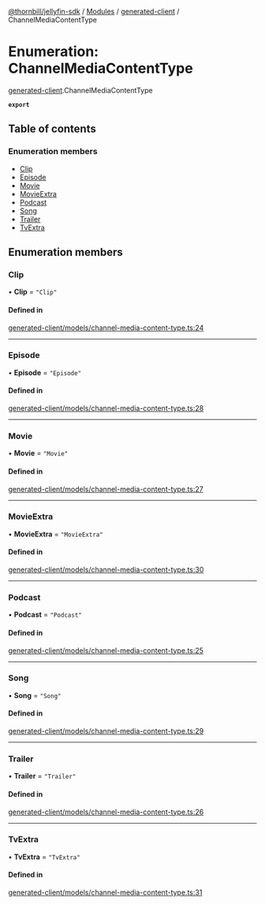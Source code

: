 [@thornbill/jellyfin-sdk](../README.md) / [Modules](../modules.md) / [generated-client](../modules/generated_client.md) / ChannelMediaContentType

# Enumeration: ChannelMediaContentType

[generated-client](../modules/generated_client.md).ChannelMediaContentType

**`export`**

## Table of contents

### Enumeration members

- [Clip](generated_client.ChannelMediaContentType.md#clip)
- [Episode](generated_client.ChannelMediaContentType.md#episode)
- [Movie](generated_client.ChannelMediaContentType.md#movie)
- [MovieExtra](generated_client.ChannelMediaContentType.md#movieextra)
- [Podcast](generated_client.ChannelMediaContentType.md#podcast)
- [Song](generated_client.ChannelMediaContentType.md#song)
- [Trailer](generated_client.ChannelMediaContentType.md#trailer)
- [TvExtra](generated_client.ChannelMediaContentType.md#tvextra)

## Enumeration members

### Clip

• **Clip** = `"Clip"`

#### Defined in

[generated-client/models/channel-media-content-type.ts:24](https://github.com/thornbill/jellyfin-sdk-typescript/blob/c68c853/src/generated-client/models/channel-media-content-type.ts#L24)

___

### Episode

• **Episode** = `"Episode"`

#### Defined in

[generated-client/models/channel-media-content-type.ts:28](https://github.com/thornbill/jellyfin-sdk-typescript/blob/c68c853/src/generated-client/models/channel-media-content-type.ts#L28)

___

### Movie

• **Movie** = `"Movie"`

#### Defined in

[generated-client/models/channel-media-content-type.ts:27](https://github.com/thornbill/jellyfin-sdk-typescript/blob/c68c853/src/generated-client/models/channel-media-content-type.ts#L27)

___

### MovieExtra

• **MovieExtra** = `"MovieExtra"`

#### Defined in

[generated-client/models/channel-media-content-type.ts:30](https://github.com/thornbill/jellyfin-sdk-typescript/blob/c68c853/src/generated-client/models/channel-media-content-type.ts#L30)

___

### Podcast

• **Podcast** = `"Podcast"`

#### Defined in

[generated-client/models/channel-media-content-type.ts:25](https://github.com/thornbill/jellyfin-sdk-typescript/blob/c68c853/src/generated-client/models/channel-media-content-type.ts#L25)

___

### Song

• **Song** = `"Song"`

#### Defined in

[generated-client/models/channel-media-content-type.ts:29](https://github.com/thornbill/jellyfin-sdk-typescript/blob/c68c853/src/generated-client/models/channel-media-content-type.ts#L29)

___

### Trailer

• **Trailer** = `"Trailer"`

#### Defined in

[generated-client/models/channel-media-content-type.ts:26](https://github.com/thornbill/jellyfin-sdk-typescript/blob/c68c853/src/generated-client/models/channel-media-content-type.ts#L26)

___

### TvExtra

• **TvExtra** = `"TvExtra"`

#### Defined in

[generated-client/models/channel-media-content-type.ts:31](https://github.com/thornbill/jellyfin-sdk-typescript/blob/c68c853/src/generated-client/models/channel-media-content-type.ts#L31)
